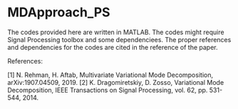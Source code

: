 # MDApproach_PS
The codes provided here are written in MATLAB.  The codes might require Signal Processing toolbox and some dependenciees.  The proper references and dependencies for the codes are cited in the reference of the paper.  

References:

  [1] N. Rehman, H. Aftab, Multivariate Variational Mode Decomposition, arXiv:1907.04509, 2019. 
  [2] K. Dragomiretskiy, D. Zosso, Variational Mode Decomposition, IEEE Transactions on Signal Processing, vol. 62, pp. 531-544, 2014. 
  
